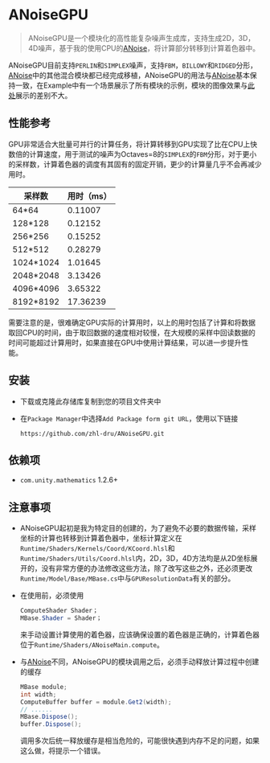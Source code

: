 # ANoiseGPU

> ANoiseGPU是一个模块化的高性能复杂噪声生成库，支持生成2D，3D，4D噪声，基于我的使用CPU的[ANoise](https://github.com/zhl-dru/ANoise)，将计算部分转移到计算着色器中。

ANoiseGPU目前支持`PERLIN`和`SIMPLEX`噪声，支持`FBM`，`BILLOWY`和`RIDGED`分形，[ANoise](https://github.com/zhl-dru/ANoise)中的其他混合模块都已经完成移植，ANoiseGPU的用法与[ANoise](https://github.com/zhl-dru/ANoise)基本保持一致，在Example中有一个场景展示了所有模块的示例，模块的图像效果与[此处](https://github.com/zhl-dru/ANoise/blob/main/README.md)展示的差别不大。

## 性能参考

GPU非常适合大批量可并行的计算任务，将计算转移到GPU实现了比在CPU上快数倍的计算速度，用于测试的噪声为Octaves=8的`SIMPLEX`的`FBM`分形，对于更小的采样数，计算着色器的调度有其固有的固定开销，更少的计算量几乎不会再减少用时。

| 采样数    | 用时（ms） |
| --------- | ---------- |
| 64*64     | 0.11007    |
| 128*128   | 0.12152    |
| 256*256   | 0.15252    |
| 512*512   | 0.28279    |
| 1024*1024 | 1.01645    |
| 2048*2048 | 3.13426    |
| 4096*4096 | 3.65322    |
| 8192*8192 | 17.36239   |

需要注意的是，很难确定GPU实际的计算用时，以上的用时包括了计算和将数据取回CPU的时间，由于取回数据的速度相对较慢，在大规模的采样中回读数据的时间可能超过计算用时，如果直接在GPU中使用计算结果，可以进一步提升性能。

## 安装

- 下载或克隆此存储库复制到您的项目文件夹中

- 在`Package Manager`中选择`Add Package form git URL`，使用以下链接

  ```
  https://github.com/zhl-dru/ANoiseGPU.git
  ```

## 依赖项

- `com.unity.mathematics` 1.2.6+

## 注意事项

- ANoiseGPU起初是我为特定目的创建的，为了避免不必要的数据传输，采样坐标的计算也转移到计算着色器中，坐标计算定义在`Runtime/Shaders/Kernels/Coord/KCoord.hlsl`和`Runtime/Shaders/Utils/Coord.hlsl`内，2D，3D，4D方法均是从2D坐标展开的，没有非常方便的办法修改这些方法，除了改写这些之外，还必须更改`Runtime/Model/Base/MBase.cs`中与`GPUResolutionData`有关的部分。

- 在使用前，必须使用

  ```c#
  ComputeShader Shader；
  MBase.Shader = Shader；
  ```

  来手动设置计算使用的着色器，应该确保设置的着色器是正确的，计算着色器位于`Runtime/Shaders/ANoiseMain.compute`。

- 与[ANoise](https://github.com/zhl-dru/ANoise)不同，ANoiseGPU的模块调用之后，必须手动释放计算过程中创建的缓存

  ```c#
  MBase module;
  int width;
  ComputeBuffer buffer = module.Get2(width);
  // ......
  MBase.Dispose();
  buffer.Dispose();
  ```

  调用多次后统一释放缓存是相当危险的，可能很快遇到内存不足的问题，如果这么做，将提示一个错误。